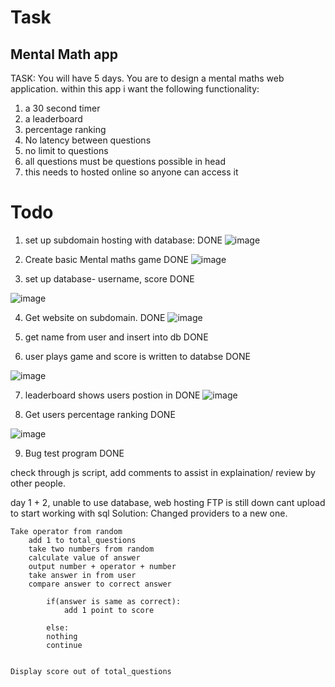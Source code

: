 # Task
## Mental Math app

TASK:
You will have 5 days.
You are to design a mental maths web application.
within this app i want the following functionality:
1. a 30 second timer
2. a leaderboard
3. percentage ranking
4. No latency between questions
5. no limit to questions
6. all questions must be questions possible in head 
7. this needs to hosted online so anyone can access it
 

# Todo
1. set up subdomain hosting with database: DONE ![image](https://user-images.githubusercontent.com/57009663/119125254-79833700-ba29-11eb-9471-fe13223ef451.png)

2. Create basic Mental maths game DONE ![image](https://user-images.githubusercontent.com/57009663/119125159-607a8600-ba29-11eb-98fa-b0202bbc183b.png)

3. set up database- username, score DONE 

![image](https://user-images.githubusercontent.com/57009663/119125096-50fb3d00-ba29-11eb-980a-eb077b5a7161.png)

4. Get website on subdomain. DONE ![image](https://user-images.githubusercontent.com/57009663/119124962-25785280-ba29-11eb-8b7d-cb655aaf3e1c.png)


5. get name from user and insert into db DONE 

6. user plays game and score is written to databse DONE

![image](https://user-images.githubusercontent.com/57009663/119125511-c2d38680-ba29-11eb-91f5-2134ad0423a9.png)


7. leaderboard shows users postion in  DONE ![image](https://user-images.githubusercontent.com/57009663/119125599-e3034580-ba29-11eb-803b-f90f2b39467f.png)


8. Get users percentage ranking DONE

![image](https://user-images.githubusercontent.com/57009663/119125848-2e1d5880-ba2a-11eb-952a-6d5e6030b2e8.png)


9. Bug test program DONE



check through js script, add comments to assist in explaination/ review by other people.



day 1 + 2, unable to use database, web hosting FTP is still down cant upload to start working with sql
Solution: Changed providers to a new one.





```loop of: (while timer is > = 0 but < 30 secs)	
Take operator from random
	add 1 to total_questions
	take two numbers from random
	calculate value of answer
	output number + operator + number
	take answer in from user
	compare answer to correct answer
		
		if(answer is same as correct):
			add 1 point to score

		else:
		nothing
		continue
			

Display score out of total_questions
```














